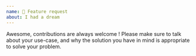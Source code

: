 ```yaml
---
name: 🦄 Feature request
about: I had a dream
---
```


Awesome, contributions are always welcome ! Please make sure to talk about your use-case, and why the solution you have
in mind is appropriate to solve your problem.
